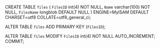 CREATE TABLE `files` (
  `FilesID` int(4) NOT NULL,
  `Name` varchar(100) NOT NULL,
  `FilesName` longblob DEFAULT NULL
) ENGINE=MyISAM DEFAULT CHARSET=utf8 COLLATE=utf8_general_ci;

ALTER TABLE `files`
  ADD PRIMARY KEY (`FilesID`);

ALTER TABLE `files`
  MODIFY `FilesID` int(4) NOT NULL AUTO_INCREMENT;
COMMIT;